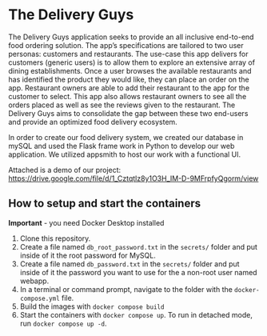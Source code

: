 # The Delivery Guys

The Delivery Guys application seeks to provide an all inclusive end-to-end food ordering solution. The app’s specifications are tailored to two user personas: customers and restaurants. The use-case this app delivers for customers (generic users) is to allow them to explore an extensive array of dining establishments. Once a user browses the available restaurants and has identified the product they would like, they can place an order on the app. Restaurant owners are able to add their restaurant to the app for the customer to select. This app also allows restaurant owners to see all the orders placed as well as see the reviews given to the restaurant. The Delivery Guys aims to consolidate the gap between these two end-users and provide an optimized food delivery ecosystem.

In order to create our food delivery system, we created our database in mySQL and used the Flask frame work in Python to develop our web application. We utilized appsmith to host our work with a functional UI.

Attached is a demo of our project: https://drive.google.com/file/d/1_Cztqtlz8y1O3H_IM-D-9MFrpfyQgorm/view

## How to setup and start the containers
**Important** - you need Docker Desktop installed

1. Clone this repository.  
1. Create a file named `db_root_password.txt` in the `secrets/` folder and put inside of it the root password for MySQL. 
1. Create a file named `db_password.txt` in the `secrets/` folder and put inside of it the password you want to use for the a non-root user named webapp. 
1. In a terminal or command prompt, navigate to the folder with the `docker-compose.yml` file.  
1. Build the images with `docker compose build`
1. Start the containers with `docker compose up`.  To run in detached mode, run `docker compose up -d`. 




